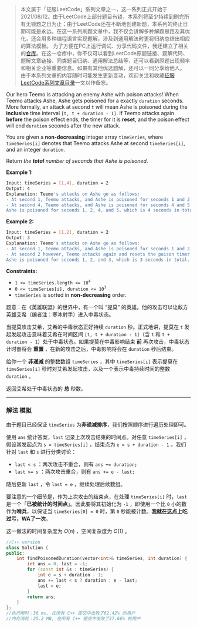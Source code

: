 > 本文属于「征服LeetCode」系列文章之一，这一系列正式开始于2021/08/12。由于LeetCode上部分题目有锁，本系列将至少持续到刷完所有无锁题之日为止；由于LeetCode还在不断地创建新题，本系列的终止日期可能是永远。在这一系列刷题文章中，我不仅会讲解多种解题思路及其优化，还会用多种编程语言实现题解，涉及到通用解法时更将归纳总结出相应的算法模板。
> <b></b>
> 为了方便在PC上运行调试、分享代码文件，我还建立了相关的[仓库](https://github.com/memcpy0/LeetCode-Conquest)。在这一仓库中，你不仅可以看到LeetCode原题链接、题解代码、题解文章链接、同类题目归纳、通用解法总结等，还可以看到原题出现频率和相关企业等重要信息。如果有其他优选题解，还可以一同分享给他人。
> <b></b>
> 由于本系列文章的内容随时可能发生更新变动，欢迎关注和收藏[征服LeetCode系列文章目录](https://memcpy0.blog.csdn.net/article/details/119656559)一文以作备忘。

<p>Our hero Teemo is attacking an enemy Ashe with poison attacks! When Teemo attacks Ashe, Ashe gets poisoned for a exactly <code>duration</code> seconds. More formally, an attack at second <code>t</code> will mean Ashe is poisoned during the <strong>inclusive</strong> time interval <code>[t, t + duration - 1]</code>. If Teemo attacks again <strong>before</strong> the poison effect ends, the timer for it is <strong>reset</strong>, and the poison effect will end <code>duration</code> seconds after the new attack.</p>

<p>You are given a <strong>non-decreasing</strong> integer array <code>timeSeries</code>, where <code>timeSeries[i]</code> denotes that Teemo attacks Ashe at second <code>timeSeries[i]</code>, and an integer <code>duration</code>.</p>

<p>Return <em>the <strong>total</strong> number of seconds that Ashe is poisoned</em>.</p>

 
<p><strong>Example 1:</strong></p>

```bash
Input: timeSeries = [1,4], duration = 2
Output: 4
Explanation: Teemo's attacks on Ashe go as follows:
- At second 1, Teemo attacks, and Ashe is poisoned for seconds 1 and 2.
- At second 4, Teemo attacks, and Ashe is poisoned for seconds 4 and 5.
Ashe is poisoned for seconds 1, 2, 4, and 5, which is 4 seconds in total.
```

<p><strong>Example 2:</strong></p>

```bash
Input: timeSeries = [1,2], duration = 2
Output: 3
Explanation: Teemo's attacks on Ashe go as follows:
- At second 1, Teemo attacks, and Ashe is poisoned for seconds 1 and 2.
- At second 2 however, Teemo attacks again and resets the poison timer. Ashe is poisoned for seconds 2 and 3.
Ashe is poisoned for seconds 1, 2, and 3, which is 3 seconds in total.
```

 <p><strong>Constraints:</strong></p>

<ul>
	<li><code>1 &lt;= timeSeries.length &lt;= 10<sup>4</sup></code></li>
	<li><code>0 &lt;= timeSeries[i], duration &lt;= 10<sup>7</sup></code></li>
	<li><code>timeSeries</code> is sorted in <strong>non-decreasing</strong> order.</li>
</ul>

题意：在《英雄联盟》的世界中，有一个叫 “提莫” 的英雄。他的攻击可以让敌方英雄艾希（编者注：寒冰射手）进入中毒状态。</p>

<p>当提莫攻击艾希，艾希的中毒状态正好持续 <code>duration</code> 秒。正式地讲，提莫在 <code>t</code> 发起发起攻击意味着艾希在时间区间 <code>[t, t + duration - 1]</code>（含 <code>t</code> 和 <code>t + duration - 1</code>）处于中毒状态。如果提莫在中毒影响结束 <strong>前</strong> 再次攻击，中毒状态计时器将会 <strong>重置</strong> ，在新的攻击之后，中毒影响将会在 <code>duration</code> 秒后结束。</p>

<p>给你一个 <strong>非递减</strong> 的整数数组 <code>timeSeries</code> ，其中 <code>timeSeries[i]</code> 表示提莫在 <code>timeSeries[i]</code> 秒时对艾希发起攻击，以及一个表示中毒持续时间的整数 <code>duration</code> 。</p>

返回艾希处于中毒状态的 <strong>总</strong> 秒数。
 
---
### 解法 模拟
由于题目已经保证 `timeSeries` 为**非递减排序**，我们按照顺序进行遍历处理即可。

使用 `ans` 统计答案，`last` 记录上次攻击结束的时间点。对任意 `timeSeries[i]` ，假设其发起点为 `s = timeSeries[i]` ，结束点为 `e = s + duration - 1` 。我们针对 `last` 和 `s` 进行分类讨论：
- `last < s` ：两次攻击不重合，则有 `ans += duration;`
- `last >= s` ：两次攻击重合，则有 `ans += e - last;`

随后更新 `last` ，令 `last = e` ，继续处理后续数组。

要注意的一个细节是，作为上次攻击的结束点，在处理 `timeSeries[i]` 时，`last` 是一个「**已被统计的时间点**」。因此要将其初始化为 `-1` ，即使用一个比 `0` 小的数作为**哨兵**，以保证当 `timeSeries[0] = 0` 时，第 `0` 秒能被计数。**我就在这点上吃过亏，WA了一次**。


这一做法的时间复杂度为 $O(n)$ ，空间复杂度为 $O(1)$ 。
```cpp
//C++ version
class Solution {
public:
    int findPoisonedDuration(vector<int>& timeSeries, int duration) {
        int ans = 0, last = -1;
        for (const int &s : timeSeries) {
            int e = s + duration - 1;
            ans += last < s ? duration : e - last;
            last = e;
        }
        return ans;
    }
};
//执行用时：36 ms, 在所有 C++ 提交中击败了62.42% 的用户
//内存消耗：25.2 MB, 在所有 C++ 提交中击败了37.66% 的用户
```

